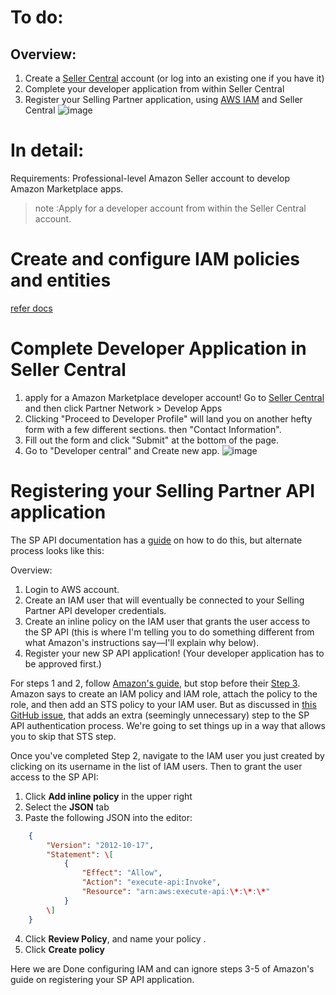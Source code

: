 # To do:

## Overview:
1. Create a [Seller Central](https://sellercentral.amazon.com/) account (or log into an existing one if you have it)
2. Complete your developer application from within Seller Central
3. Register your Selling Partner application, using [AWS IAM](https://aws.amazon.com/iam/) and Seller Central
  ![image](https://user-images.githubusercontent.com/89484481/217536099-827fc3a6-c511-4835-b360-10447c2ea565.png)


# In detail:
Requirements: Professional-level Amazon Seller account to develop Amazon Marketplace apps.
>note :Apply for a developer account from within the Seller Central account.

Create and configure IAM policies and entities
================================================
[refer docs](https://developer-docs.amazon.com/sp-api/docs/creating-and-configuring-iam-policies-and-entities)

Complete Developer Application in Seller Central
================================================
1. apply for a Amazon Marketplace developer account! Go to [Seller Central](https://sellercentral.amazon.com/) and then click       Partner Network > Develop Apps
2. Clicking "Proceed to Developer Profile" will land you on another hefty form with a few different sections. 
then "Contact Information".
3. Fill out the form and click "Submit" at the bottom of the page.
4. Go to "Developer central" and  Create new app.
 ![image](https://user-images.githubusercontent.com/89484481/217552820-109fa024-4819-42a7-8eb6-eeffdc8b91ec.png)

Registering your Selling Partner API application
================================================

The SP API documentation has a [guide](https://developer-docs.amazon.com/sp-api/docs/registering-your-application) on how to do this, but alternate process looks like this:

Overview:
1.  Login to AWS account.
2.  Create an IAM user that will eventually be connected to your Selling Partner API developer credentials.
3.  Create an inline policy on the IAM user that grants the user access to the SP API (this is where I'm telling you to do something different from what Amazon's instructions say—I'll explain why below).
4.  Register your new SP API application! (Your developer application has to be approved first.)

For steps 1 and 2, follow [Amazon's guide](https://github.com/amzn/selling-partner-api-docs/blob/main/guides/en-US/developer-guide/SellingPartnerApiDeveloperGuide.md#registering-your-application), but stop before their [Step 3](https://github.com/amzn/selling-partner-api-docs/blob/main/guides/en-US/developer-guide/SellingPartnerApiDeveloperGuide.md#step-3-create-an-iam-policy). Amazon says to create an IAM policy and IAM role, attach the policy to the role, and then add an STS policy to your IAM user. But as discussed in [this GitHub issue](https://github.com/amzn/selling-partner-api-docs/issues/128), that adds an extra (seemingly unnecessary) step to the SP API authentication process. We're going to set things up in a way that allows you to skip that STS step.

Once you've completed Step 2, navigate to the IAM user you just created by clicking on its username in the list of IAM users. Then to grant the user access to the SP API:

1.  Click **Add inline policy** in the upper right
2.  Select the **JSON** tab
3.  Paste the following JSON into the editor:
```json
    {
        "Version": "2012-10-17",
        "Statement": \[
            {
                "Effect": "Allow",
                "Action": "execute-api:Invoke",
                "Resource": "arn:aws:execute-api:\*:\*:\*"
            }
        \]
    }
```
    
4.  Click **Review Policy**, and name your policy .
5.  Click **Create policy**

 Here we are Done configuring IAM and can ignore steps 3-5 of Amazon's guide on registering your SP API application.



